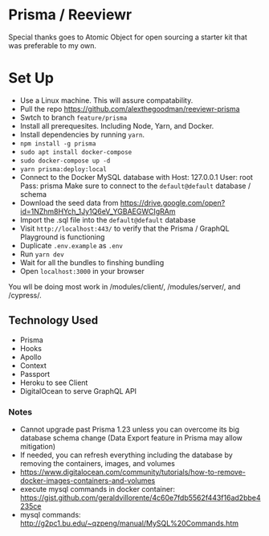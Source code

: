 # Prisma / Reeviewr

Special thanks goes to Atomic Object for open sourcing a starter kit that was preferable to my own.

# Set Up

- Use a Linux machine. This will assure compatability.
- Pull the repo https://github.com/alexthegoodman/reeviewr-prisma
- Swtch to branch `feature/prisma`
- Install all prerequesites. Including Node, Yarn, and Docker.
- Install dependencies by running `yarn`.
- `npm install -g prisma`
- `sudo apt install docker-compose`
- `sudo docker-compose up -d`
- `yarn prisma:deploy:local`
- Connect to the Docker MySQL database with
  Host: 127.0.0.1
  User: root
  Pass: prisma
  Make sure to connect to the `default@default` database / schema
- Download the seed data from https://drive.google.com/open?id=1NZhm8HYch_1Jy1Q6eV_YGBAEGWCIgRAm
- Import the .sql file into the `default@default` database
- Visit `http://localhost:443/` to verify that the Prisma / GraphQL Playground is functioning
- Duplicate `.env.example` as `.env`
- Run `yarn dev`
- Wait for all the bundles to finshing bundling
- Open `localhost:3000` in your browser

You wll be doing most work in /modules/client/, /modules/server/, and /cypress/.

## Technology Used

- Prisma
- Hooks
- Apollo
- Context
- Passport
- Heroku to see Client
- DigitalOcean to serve GraphQL API

### Notes

- Cannot upgrade past Prisma 1.23 unless you can overcome its big database schema change (Data Export feature in Prisma may allow mitigation)
- If needed, you can refresh everything including the database by removing the containers, images, and volumes
- https://www.digitalocean.com/community/tutorials/how-to-remove-docker-images-containers-and-volumes
- execute mysql commands in docker container: https://gist.github.com/geraldvillorente/4c60e7fdb5562f443f16ad2bbe4235ce
- mysql commands: http://g2pc1.bu.edu/~qzpeng/manual/MySQL%20Commands.htm
